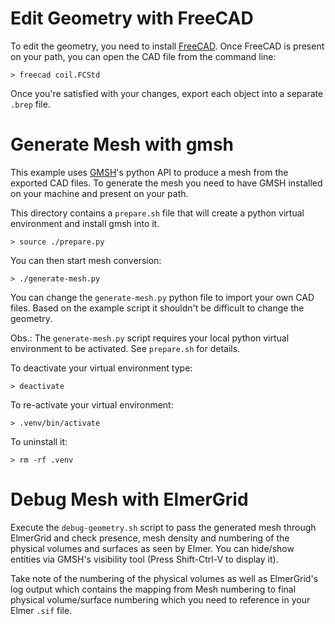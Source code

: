 # Edit Geometry with FreeCAD

To edit the geometry, you need to install [FreeCAD](https://www.freecad.org/). Once FreeCAD is present on your
path, you can open the CAD file from the command line:

```
> freecad coil.FCStd
```

Once you're satisfied with your changes, export each object into a separate `.brep` file.


# Generate Mesh with gmsh

This example uses [GMSH](https://gmsh.info/)'s python API to produce a mesh from the exported CAD files.
To generate the mesh you need to have GMSH installed on your machine and present on your path.

This directory contains a `prepare.sh` file that will create a python virtual environment and install
gmsh into it.

```
> source ./prepare.py
```

You can then start mesh conversion:

```
> ./generate-mesh.py
```

You can change the `generate-mesh.py` python file to import your own CAD files. Based on the example script it
shouldn't be difficult to change the geometry.

Obs.: The `generate-mesh.py` script requires your local python virtual environment to be activated. See
`prepare.sh` for details.

To deactivate your virtual environment type:

```
> deactivate
```

To re-activate your virtual environment:

```
> .venv/bin/activate
```

To uninstall it:

```
> rm -rf .venv
```


# Debug Mesh with ElmerGrid

Execute the `debug-geometry.sh` script to pass the generated mesh through ElmerGrid and check presence,
mesh density and numbering of the physical volumes and surfaces as seen by Elmer. You can hide/show
entities via GMSH's visibility tool (Press Shift-Ctrl-V to display it).

Take note of the numbering of the physical volumes as well as ElmerGrid's log output which contains
the mapping from Mesh numbering to final physical volume/surface numbering which you need to reference
in your Elmer `.sif` file.
